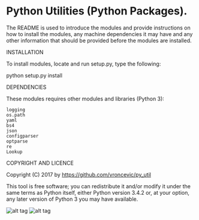 Python Utilities (Python Packages).
================================================================================

The README is used to introduce the modules and provide instructions on
how to install the modules, any machine dependencies it may have and any
other information that should be provided before the modules are installed.

INSTALLATION

To install modules, locate and run setup.py, type the following:

python setup.py install

DEPENDENCIES

These modules requires other modules and libraries (Python 3):

	logging
	os.path
	yaml
	bs4
	json
	configparser
	optparse
	re
	Lookup

COPYRIGHT AND LICENCE

Copyright (C) 2017 by https://github.com/vroncevic/py_util

This tool is free software; you can redistribute it and/or modify
it under the same terms as Python itself, either Python version 3.4.2 or,
at your option, any later version of Python 3 you may have available.

![alt tag](https://raw.githubusercontent.com/vroncevic/py_util/master/python_logo.png)
![alt tag](https://raw.githubusercontent.com/vroncevic/py_util/master/linux_logo.png)

